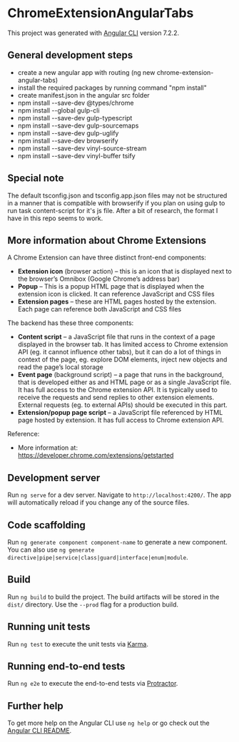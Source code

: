 # ChromeExtensionAngularTabs

This project was generated with [Angular CLI](https://github.com/angular/angular-cli) version 7.2.2.

## General development steps
* create a new angular app with routing (ng new chrome-extension-angular-tabs)
* install the required packages by running command "npm install"
* create manifest.json in the angular src folder
* npm install --save-dev @types/chrome
* npm install --global gulp-cli
* npm install --save-dev gulp-typescript
* npm install --save-dev gulp-sourcemaps
* npm install --save-dev gulp-uglify
* npm install --save-dev browserify
* npm install --save-dev vinyl-source-stream
* npm install --save-dev vinyl-buffer tsify

## Special note
The default tsconfig.json and tsconfig.app.json files may not be structured in a manner that is compatible with browserify if you plan on using gulp to run task content-script for it's js file. After a bit of research, the format I have in this repo seems to work.

## More information about Chrome Extensions
A Chrome Extension can have three distinct front-end components:
* **Extension icon** (browser action) – this is an icon that is displayed next to the browser’s Omnibox (Google Chrome’s address bar)
* **Popup** – This is a popup HTML page that is displayed when the extension icon is clicked. It can reference JavaScript and CSS files
* **Extension pages** – these are HTML pages hosted by the extension. Each page can reference both JavaScript and CSS files

The backend has these three components:
* **Content script** – a JavaScript file that runs in the context of a page displayed in the browser tab. It has limited access to Chrome extension API (eg. it cannot influence other tabs), but it can do a lot of things in context of the page, eg. explore DOM elements, inject new objects and read the page’s local storage
* **Event page** (background script) – a page that runs in the background, that is developed either as and HTML page or as a single JavaScript file. It has full access to the Chrome extension API. It is typically used to receive the requests and send replies to other extension elements. External requests (eg. to external APIs) should be executed in this part.
* **Extension/popup page script** – a JavaScript file referenced by HTML page hosted by extension. It has full access to Chrome extension API.

Reference:
* More information at: https://developer.chrome.com/extensions/getstarted

## Development server

Run `ng serve` for a dev server. Navigate to `http://localhost:4200/`. The app will automatically reload if you change any of the source files.

## Code scaffolding

Run `ng generate component component-name` to generate a new component. You can also use `ng generate directive|pipe|service|class|guard|interface|enum|module`.

## Build

Run `ng build` to build the project. The build artifacts will be stored in the `dist/` directory. Use the `--prod` flag for a production build.

## Running unit tests

Run `ng test` to execute the unit tests via [Karma](https://karma-runner.github.io).

## Running end-to-end tests

Run `ng e2e` to execute the end-to-end tests via [Protractor](http://www.protractortest.org/).

## Further help

To get more help on the Angular CLI use `ng help` or go check out the [Angular CLI README](https://github.com/angular/angular-cli/blob/master/README.md).
